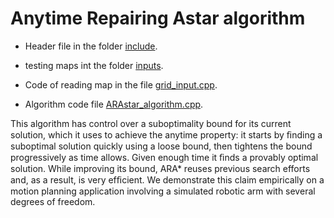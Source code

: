 # Anytime Repairing Astar algorithm

* Header file in the folder [include](./include).
 
* testing maps int the folder [inputs](./inputs).

* Code of reading map in the file [grid_input.cpp](./grid_input.cpp).

* Algorithm code file [ARAstar_algorithm.cpp](./ARAstar_algorithm.cpp).



This algorithm has control over a suboptimality bound for its current solution, which it uses to achieve the anytime property: it starts by ﬁnding a suboptimal solution quickly using a loose bound, then tightens the bound progressively as time allows. Given enough time it ﬁnds a provably optimal solution. While improving its bound, ARA* reuses previous search efforts and, as a result, is very efﬁcient. We demonstrate this claim empirically on a motion planning application involving a simulated robotic arm with several degrees of freedom.

